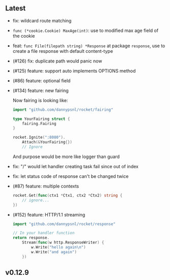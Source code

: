 ## Latest

- fix: wildcard route matching
- `func (*cookie.Cookie) MaxAge(int)`: use to modified max age field of the cookie
- feat: `func File(filepath string) *Response` at package `response`, use to create a file response with default content-type
- (#126) fix: duplicate path would panic now
- (#125) feature: support auto implements OPTIONS method
- (#86) feature: optional field
- (#134) feature: new fairing

	Now fairing is looking like:
	```go
	import "github.com/dannypsnl/rocket/fairing"

	type YourFairing struct {
		fairing.Fairing
	}

	rocket.Ignite(":8080").
		Attach(&YourFairing{})
		// Ignore
	```
	And purpose would be more like logger than guard

- fix: "/" would let handler creating task fail since out of index
- fix: let status code of response can't be changed twice
- (#87) feature: multiple contexts
	```go
	rocket.Get(func(ctx1 *Ctx1, ctx2 *Ctx2) string {
		// ignore...
	})
	```
- (#152) feature: HTTP/1.1 streaming
	```go
	import "github.com/dannypsnl/rocket/response"

	// In your handler function
	return response.
		Stream(func(w http.ResponseWriter) {
			w.Write("hello again\n")
			w.Write("and again")
		})
	```

## v0.12.9
